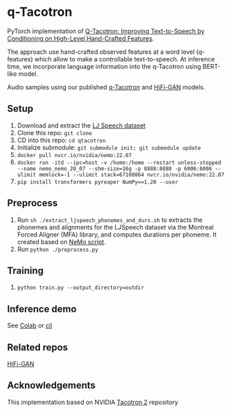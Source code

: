 # q-Tacotron

PyTorch implementation of [Q-Tacotron: Improving Text-to-Speech by Conditioning on High-Level Hand-Crafted Features]().  

The approach use hand-crafted observed features at a word level (q-features) which allow to make a controllable text-to-speech.
At inference time, we incorporate language information into the q-Tacotron using BERT-like model.

Audio samples using our published [q-Tacotron]() and [HiFi-GAN](https://github.com/jik876/hifi-gan) models.

## Setup
1. Download and extract the [LJ Speech dataset](https://keithito.com/LJ-Speech-Dataset/)
2. Clone this repo: `git clone `
3. CD into this repo: `cd qtacotron`
4. Initialize submodule: `git submodule init; git submodule update`
5. `docker pull nvcr.io/nvidia/nemo:22.07`
6. `docker run -itd --ipc=host -v /home:/home --restart unless-stopped --name nemo_nemo_20_07 --shm-size=16g -p 8888:8888 -p 6006:6006 --ulimit memlock=-1 --ulimit stack=67108864 nvcr.io/nvidia/nemo:22.07`
7. `pip install transformers pyreaper NumPy==1.20 --user`

## Preprocess
1. Run `sh ./extract_ljspeech_phonemes_and_durs.sh` to extracts the phonemes and alignments for the LJSpeech dataset via the Montreal Forced Aligner (MFA) library, and computes durations per phoneme. It created based on [NeMo script]( https://github.com/NVIDIA/NeMo/blob/583aa6adf5ba8f20363687f479f6e2a8f3840c91/scripts/dataset_processing/ljspeech/extract_ljspeech_phonemes_and_durs.sh).
2. Run `python ./preprocess.py` 

## Training
1. `python train.py --output_directory=outdir`

## Inference demo
See [Colab](qtacotron.ipynb) or
[cli](inference.py)

## Related repos
[HiFi-GAN](https://github.com/jik876/hifi-gan) 

## Acknowledgements
This implementation based on NVIDIA [Tacotron 2](https://github.com/NVIDIA/tacotron2) repository